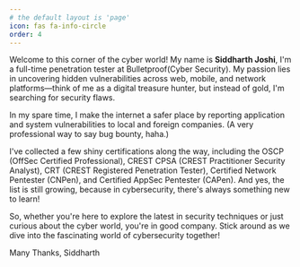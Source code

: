 ```yaml
---
# the default layout is 'page'
icon: fas fa-info-circle
order: 4
---
```



Welcome to this corner of the cyber world! My name is **Siddharth Joshi**, I'm a full-time penetration tester at Bulletproof(Cyber Security). My passion lies in uncovering hidden vulnerabilities across web, mobile, and network platforms—think of me as a digital treasure hunter, but instead of gold, I'm searching for security flaws.

In my spare time, I make the internet a safer place by reporting application and system vulnerabilities to local and foreign companies. (A very professional way to say bug bounty, haha.)

I've collected a few shiny certifications along the way, including the OSCP (OffSec Certified Professional), CREST CPSA (CREST Practitioner Security Analyst), CRT (CREST Registered Penetration Tester), Certified Network Pentester (CNPen), and Certified AppSec Pentester (CAPen). And yes, the list is still growing, because in cybersecurity, there's always something new to learn!

So, whether you're here to explore the latest in security techniques or just curious about the cyber world, you're in good company. Stick around as we dive into the fascinating world of cybersecurity together!

Many Thanks,
Siddharth